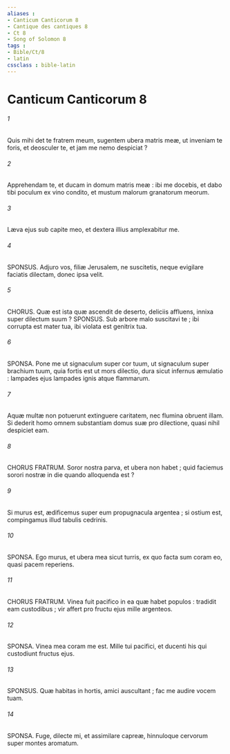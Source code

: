```yaml
---
aliases : 
- Canticum Canticorum 8
- Cantique des cantiques 8
- Ct 8
- Song of Solomon 8
tags : 
- Bible/Ct/8
- latin
cssclass : bible-latin
---
```


# Canticum Canticorum 8

###### 1
Quis mihi det te fratrem meum, sugentem ubera matris meæ, ut inveniam te foris, et deosculer te, et jam me nemo despiciat ?
###### 2
Apprehendam te, et ducam in domum matris meæ : ibi me docebis, et dabo tibi poculum ex vino condito, et mustum malorum granatorum meorum.
###### 3
Læva ejus sub capite meo, et dextera illius amplexabitur me.
###### 4
SPONSUS. Adjuro vos, filiæ Jerusalem, ne suscitetis, neque evigilare faciatis dilectam, donec ipsa velit.
###### 5
CHORUS. Quæ est ista quæ ascendit de deserto, deliciis affluens, innixa super dilectum suum ? SPONSUS. Sub arbore malo suscitavi te ; ibi corrupta est mater tua, ibi violata est genitrix tua.
###### 6
SPONSA. Pone me ut signaculum super cor tuum, ut signaculum super brachium tuum, quia fortis est ut mors dilectio, dura sicut infernus æmulatio : lampades ejus lampades ignis atque flammarum.
###### 7
Aquæ multæ non potuerunt extinguere caritatem, nec flumina obruent illam. Si dederit homo omnem substantiam domus suæ pro dilectione, quasi nihil despiciet eam.
###### 8
CHORUS FRATRUM. Soror nostra parva, et ubera non habet ; quid faciemus sorori nostræ in die quando alloquenda est ?
###### 9
Si murus est, ædificemus super eum propugnacula argentea ; si ostium est, compingamus illud tabulis cedrinis.
###### 10
SPONSA. Ego murus, et ubera mea sicut turris, ex quo facta sum coram eo, quasi pacem reperiens.
###### 11
CHORUS FRATRUM. Vinea fuit pacifico in ea quæ habet populos : tradidit eam custodibus ; vir affert pro fructu ejus mille argenteos.
###### 12
SPONSA. Vinea mea coram me est. Mille tui pacifici, et ducenti his qui custodiunt fructus ejus.
###### 13
SPONSUS. Quæ habitas in hortis, amici auscultant ; fac me audire vocem tuam.
###### 14
SPONSA. Fuge, dilecte mi, et assimilare capreæ, hinnuloque cervorum super montes aromatum.
